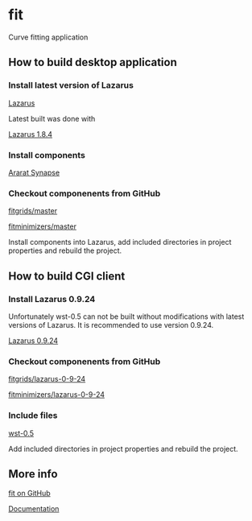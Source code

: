 # fit
Curve fitting application

## How to build desktop application

### Install latest version of Lazarus

[Lazarus](https://www.lazarus-ide.org/index.php?page=downloads)

Latest built was done with

[Lazarus 1.8.4](https://sourceforge.net/projects/lazarus/files/Lazarus%20Windows%2064%20bits/Lazarus%201.8.4/lazarus-1.8.4-fpc-3.0.4-win64.exe/download)

### Install components

[Ararat Synapse](http://www.ararat.cz/synapse/doku.php/download)

### Checkout componenents from GitHub

[fitgrids/master](https://github.com/dvmorozov/fitgrids/tree/master)

[fitminimizers/master](https://github.com/dvmorozov/fitminimizers/tree/master)

Install components into Lazarus, add included directories in project properties and rebuild the project.

## How to build CGI client

### Install Lazarus 0.9.24

Unfortunately wst-0.5 can not be built without modifications with latest versions of Lazarus.
It is recommended to use version 0.9.24.

[Lazarus 0.9.24](https://sourceforge.net/projects/lazarus/files/Lazarus%20Windows%2032%20bits/Old%20releases/Lazarus%200.9.24/Lazarus-0.9.24-fpc-2.2.0-20071114-win32.exe/download)

### Checkout componenents from GitHub

[fitgrids/lazarus-0-9-24](https://github.com/dvmorozov/fitgrids/tree/lazarus-0-9-24)

[fitminimizers/lazarus-0-9-24](https://github.com/dvmorozov/fitminimizers/tree/lazarus-0-9-24)

### Include files

[wst-0.5](https://osdn.net/projects/sfnet_lazarus-ccr/downloads/Web%20Service%20Toolkit/Web%20Service%20Toolkit%200.5/wst-0.5.zip/)

Add included directories in project properties and rebuild the project.

## More info

[fit on GitHub](https://dvmorozov.github.io/fit/)

[Documentation](https://dvmorozov.github.io/fit/doc/index.html)
